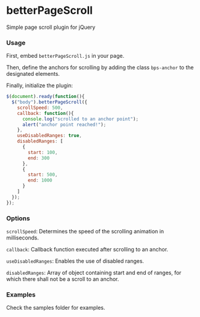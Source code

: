 # betterPageScroll
Simple page scroll plugin for jQuery

### Usage
First, embed `betterPageScroll.js` in your page.

Then, define the anchors for scrolling by adding the class `bps-anchor` to the designated elements.

Finally, initialize the plugin:
```javascript
$(document).ready(function(){
  $("body").betterPageScroll({
    scrollSpeed: 500,
    callback: function(){
      console.log("scrolled to an anchor point");
      alert("anchor point reached!");
    },
    useDisabledRanges: true,
    disabledRanges: [
      {
        start: 100,
        end: 300
      },
      {
        start: 500,
        end: 1000
      }
    ]
  });
});
```

### Options
`scrollSpeed`: Determines the speed of the scrolling animation in milliseconds. 

`callback`: Callback function executed after scrolling to an anchor.

`useDisabledRanges`: Enables the use of disabled ranges.

`disabledRanges`: Array of object containing start and end of ranges, for which there shall not be a scroll to an anchor.




### Examples
Check the samples folder for examples.
